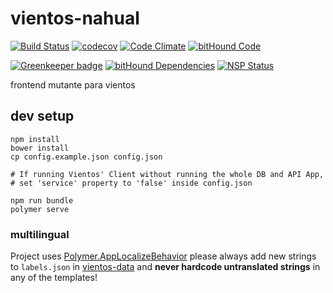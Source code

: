 # vientos-nahual

[![Build Status](https://travis-ci.org/ehecame/vientos-nahual.svg?branch=master)](https://travis-ci.org/ehecame/vientos-nahual)
[![codecov](https://codecov.io/gh/ehecame/vientos-nahual/branch/master/graph/badge.svg)](https://codecov.io/gh/ehecame/vientos-nahual)
[![Code Climate](https://codeclimate.com/github/ehecame/vientos-nahual/badges/gpa.svg)](https://codeclimate.com/github/ehecame/vientos-nahual)
[![bitHound Code](https://www.bithound.io/github/ehecame/vientos-nahual/badges/code.svg)](https://www.bithound.io/github/ehecame/vientos-nahual)

[![Greenkeeper badge](https://badges.greenkeeper.io/ehecame/vientos-nahual.svg)](https://greenkeeper.io/)
[![bitHound Dependencies](https://www.bithound.io/github/ehecame/vientos-nahual/badges/dependencies.svg)](https://www.bithound.io/github/ehecame/vientos-nahual/master/dependencies/npm)
[![NSP Status](https://nodesecurity.io/orgs/vientos/projects/43149b48-d35a-4c5d-9d7c-ef24383fcb70/badge)](https://nodesecurity.io/orgs/vientos/projects/43149b48-d35a-4c5d-9d7c-ef24383fcb70)

frontend mutante para vientos


## dev setup

```shell
npm install
bower install
cp config.example.json config.json

# If running Vientos' Client without running the whole DB and API App,
# set 'service' property to 'false' inside config.json

npm run bundle
polymer serve
```



### multilingual

Project uses [Polymer.AppLocalizeBehavior](https://elements.polymer-project.org/elements/app-localize-behavior) please always add new strings to `labels.json` in [vientos-data](https://github.com/ehecame/vientos-data) and **never hardcode untranslated strings** in any of the templates!
